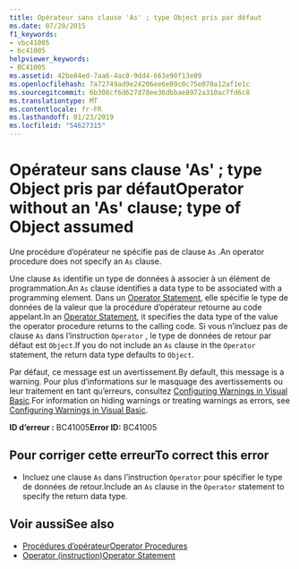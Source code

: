 ```yaml
---
title: Opérateur sans clause 'As' ; type Object pris par défaut
ms.date: 07/20/2015
f1_keywords:
- vbc41005
- bc41005
helpviewer_keywords:
- BC41005
ms.assetid: 42be84ed-7aa6-4ac0-9dd4-663e90f13e09
ms.openlocfilehash: 7a72749ad9e24206ee6e09c0c75e070a12af1e1c
ms.sourcegitcommit: 6b308cf6d627d78ee36dbbae8972a310ac7fd6c8
ms.translationtype: MT
ms.contentlocale: fr-FR
ms.lasthandoff: 01/23/2019
ms.locfileid: "54627315"
---
```

# <a name="operator-without-an-as-clause-type-of-object-assumed"></a><span data-ttu-id="e6a6a-102">Opérateur sans clause 'As' ; type Object pris par défaut</span><span class="sxs-lookup"><span data-stu-id="e6a6a-102">Operator without an 'As' clause; type of Object assumed</span></span>
<span data-ttu-id="e6a6a-103">Une procédure d’opérateur ne spécifie pas de clause `As` .</span><span class="sxs-lookup"><span data-stu-id="e6a6a-103">An operator procedure does not specify an `As` clause.</span></span>  
  
 <span data-ttu-id="e6a6a-104">Une clause `As` identifie un type de données à associer à un élément de programmation.</span><span class="sxs-lookup"><span data-stu-id="e6a6a-104">An `As` clause identifies a data type to be associated with a programming element.</span></span> <span data-ttu-id="e6a6a-105">Dans un [Operator Statement](../../visual-basic/language-reference/statements/operator-statement.md), elle spécifie le type de données de la valeur que la procédure d’opérateur retourne au code appelant.</span><span class="sxs-lookup"><span data-stu-id="e6a6a-105">In an [Operator Statement](../../visual-basic/language-reference/statements/operator-statement.md), it specifies the data type of the value the operator procedure returns to the calling code.</span></span> <span data-ttu-id="e6a6a-106">Si vous n’incluez pas de clause `As` dans l’instruction `Operator` , le type de données de retour par défaut est `Object`.</span><span class="sxs-lookup"><span data-stu-id="e6a6a-106">If you do not include an `As` clause in the `Operator` statement, the return data type defaults to `Object`.</span></span>  
  
 <span data-ttu-id="e6a6a-107">Par défaut, ce message est un avertissement.</span><span class="sxs-lookup"><span data-stu-id="e6a6a-107">By default, this message is a warning.</span></span> <span data-ttu-id="e6a6a-108">Pour plus d’informations sur le masquage des avertissements ou leur traitement en tant qu’erreurs, consultez [Configuring Warnings in Visual Basic](/visualstudio/ide/configuring-warnings-in-visual-basic).</span><span class="sxs-lookup"><span data-stu-id="e6a6a-108">For information on hiding warnings or treating warnings as errors, see [Configuring Warnings in Visual Basic](/visualstudio/ide/configuring-warnings-in-visual-basic).</span></span>  
  
 <span data-ttu-id="e6a6a-109">**ID d’erreur :** BC41005</span><span class="sxs-lookup"><span data-stu-id="e6a6a-109">**Error ID:** BC41005</span></span>  
  
## <a name="to-correct-this-error"></a><span data-ttu-id="e6a6a-110">Pour corriger cette erreur</span><span class="sxs-lookup"><span data-stu-id="e6a6a-110">To correct this error</span></span>  
  
-   <span data-ttu-id="e6a6a-111">Incluez une clause `As` dans l’instruction `Operator` pour spécifier le type de données de retour.</span><span class="sxs-lookup"><span data-stu-id="e6a6a-111">Include an `As` clause in the `Operator` statement to specify the return data type.</span></span>  
  
## <a name="see-also"></a><span data-ttu-id="e6a6a-112">Voir aussi</span><span class="sxs-lookup"><span data-stu-id="e6a6a-112">See also</span></span>
- [<span data-ttu-id="e6a6a-113">Procédures d’opérateur</span><span class="sxs-lookup"><span data-stu-id="e6a6a-113">Operator Procedures</span></span>](../../visual-basic/programming-guide/language-features/procedures/operator-procedures.md)
- [<span data-ttu-id="e6a6a-114">Operator (instruction)</span><span class="sxs-lookup"><span data-stu-id="e6a6a-114">Operator Statement</span></span>](../../visual-basic/language-reference/statements/operator-statement.md)
